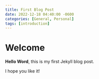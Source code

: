 ```yaml
---
title: First Blog Post
date: 2022-12-18 04:40:00 -0600
categories: [General, Personal]
tags: [introduction]    
---
```


# Welcome

**Hello Word**, this is my first Jekyll blog post. 

I hope you like it!